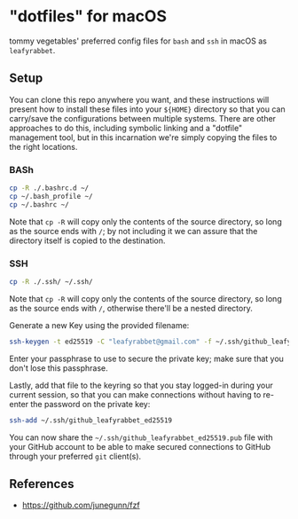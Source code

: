 # "dotfiles" for macOS

tommy vegetables' preferred config files for `bash` and `ssh` in macOS as `leafyrabbet`.

## Setup

You can clone this repo anywhere you want, and these instructions will present how to install these files into your `${HOME}` directory so that you can carry/save the configurations between multiple systems. There are other approaches to do this, including symbolic linking and a "dotfile" management tool, but in this incarnation we're simply copying the files to the right locations.

### BASh

```bash
cp -R ./.bashrc.d ~/
cp ~/.bash_profile ~/
cp ~/.bashrc ~/
```

Note that `cp -R` will copy only the contents of the source directory, so long as the source ends with `/`; by not including it we can assure that the directory itself is copied to the destination.

### SSH

```bash
cp -R ./.ssh/ ~/.ssh/
```

Note that `cp -R` will copy only the contents of the source directory, so long as the source ends with `/`, otherwise there'll be a nested directory.

Generate a new Key using the provided filename:

```bash
ssh-keygen -t ed25519 -C "leafyrabbet@gmail.com" -f ~/.ssh/github_leafyrabbet_ed25519
```

Enter your passphrase to use to secure the private key; make sure that you don't lose this passphrase.

Lastly, add that file to the keyring so that you stay logged-in during your current session, so that you can make connections without having to re-enter the password on the private key:

```bash
ssh-add ~/.ssh/github_leafyrabbet_ed25519
```

You can now share the `~/.ssh/github_leafyrabbet_ed25519.pub` file with your GitHub account to be able to make secured connections to GitHub through your preferred `git` client(s).

## References

- https://github.com/junegunn/fzf